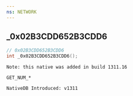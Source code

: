```yaml
---
ns: NETWORK
---
```

## _0x02B3CDD652B3CDD6

```c
// 0x02B3CDD652B3CDD6
int _0x02B3CDD652B3CDD6();
```

```
Note: this native was added in build 1311.16

GET_NUM_*

NativeDB Introduced: v1311
```

